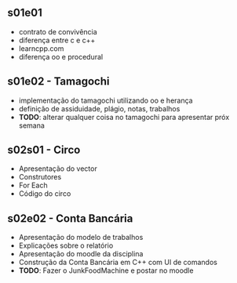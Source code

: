 ## s01e01
- contrato de convivência
- diferença entre c e c++
- learncpp.com
- diferença oo e procedural

## s01e02 - Tamagochi
- implementação do tamagochi utilizando oo e herança
- definição de assiduidade, plágio, notas, trabalhos
- **TODO**: alterar qualquer coisa no tamagochi para apresentar próx semana

## s02s01 - Circo
- Apresentação do vector
- Construtores
- For Each
- Código do circo

## s02e02 - Conta Bancária
- Apresentação do modelo de trabalhos
- Explicações sobre o relatório
- Apresentação do moodle da disciplina
- Construção da Conta Bancária em C++ com UI de comandos
- **TODO**: Fazer o JunkFoodMachine e postar no moodle
